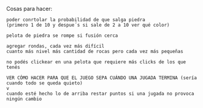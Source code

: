 Cosas para hacer:
	
	poder conrtolar la probabilidad de que salga piedra
	(primero 1 de 10 y despue´s si sale de 2 a 10 ver qué color)
	
	pelota de piedra se rompe si fusión cerca
	
	agregar rondas, cada vez más difícil
	cuanto más nivel más cantidad de rocas pero cada vez más pequeñas
	
	no podés clickear en una pelota que requiere más clicks de los que tenés
	
	VER CÓMO HACER PARA QUE EL JUEGO SEPA CUÁNDO UNA JUGADA TERMINA (sería cuando todo se queda quieto)
	v
	cuando esté hecho lo de arriba restar puntos si una jugada no provoca ningún cambio
	
	
